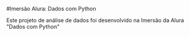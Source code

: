 #Imersão Alura: Dados com Python

Este projeto de análise de dados foi desenvolvido na Imersão da Alura "Dados com Python"
